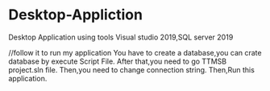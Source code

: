 # Desktop-Appliction
Desktop Application using tools Visual studio 2019,SQL server 2019

//follow it to run my application
You have to create a database,you can crate database by execute Script File.
After that,you need to go TTMSB project.sln file.
Then,you need to change connection string.
Then,Run this application.
